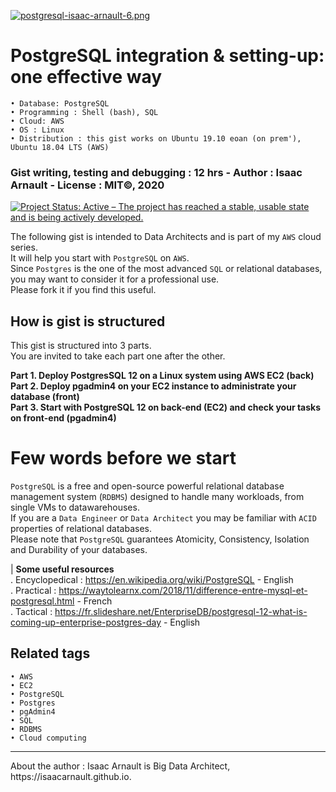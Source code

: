 [![postgresql-isaac-arnault-6.png](https://i.postimg.cc/8547ks5N/postgresql-isaac-arnault-6.png)](https://postimg.cc/cgKxXxwb)

# PostgreSQL integration & setting-up: one effective way
    • Database: PostgreSQL
    • Programming : Shell (bash), SQL
    • Cloud: AWS
    • OS : Linux
    • Distribution : this gist works on Ubuntu 19.10 eoan (on prem'), Ubuntu 18.04 LTS (AWS)
  
### Gist writing, testing and debugging : 12 hrs - Author :  Isaac Arnault - License : MIT©, 2020

[![Project Status: Active – The project has reached a stable, usable state and is being actively developed.](https://www.repostatus.org/badges/latest/active.svg)](https://www.repostatus.org/#active)

The following gist is intended to Data Architects and is part of my `AWS` cloud series.<br>
It will help you start with `PostgreSQL` on `AWS`.<br>
Since `Postgres` is the one of the most advanced `SQL` or relational databases, you may want to consider it for a professional use.<br>
Please fork it if you find this useful.

## How is gist is structured
This gist is structured into 3 parts.<br>
You are invited to take each part one after the other.<br>

<b>Part 1. Deploy PostgresSQL 12 on a Linux system using AWS EC2 (back)</b><br>
<b>Part 2. Deploy pgadmin4 on your EC2 instance to administrate your database (front)</b><br>
<b>Part 3. Start with PostgreSQL 12 on back-end (EC2) and check your tasks on front-end (pgadmin4)</b>

# Few words before we start
`PostgreSQL` is a free and open-source powerful relational database management system (`RDBMS`) designed to handle many workloads, from single VMs to datawarehouses. <br> If you are a `Data Engineer` or `Data Architect` you may be familiar with `ACID` properties of relational databases. <br> Please note that `PostgreSQL` guarantees Atomicity, Consistency, Isolation and Durability of your databases.

  | <b>Some useful resources</b><br>
. Encyclopedical : https://en.wikipedia.org/wiki/PostgreSQL - English<br>
. Practical : https://waytolearnx.com/2018/11/difference-entre-mysql-et-postgresql.html - French<br>
. Tactical : https://fr.slideshare.net/EnterpriseDB/postgresql-12-what-is-coming-up-enterprise-postgres-day - English<br>

## Related tags

    • AWS
    • EC2
    • PostgreSQL
    • Postgres
    • pgAdmin4
    • SQL
    • RDBMS
    • Cloud computing
<hr>
About the author : Isaac Arnault is Big Data Architect, https://isaacarnault.github.io.
